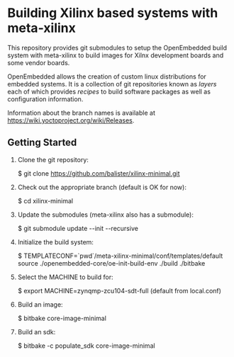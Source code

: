 Building Xilinx based systems with meta-xilinx
=============================================
This repository provides git submodules to setup the OpenEmbedded build system
with meta-xilinx to build images for Xilnx development boards and some vendor
boards.

OpenEmbedded allows the creation of custom linux distributions for embedded
systems. It is a collection of git repositories known as *layers* each of
which provides *recipes* to build software packages as well as configuration
information.

Information about the branch names is available at
https://wiki.yoctoproject.org/wiki/Releases.

Getting Started
---------------

1. Clone the git repository:

    $ git clone https://github.com/balister/xilinx-minimal.git

2. Check out the appropriate branch (default is OK for now):

    $ cd xilinx-minimal

3. Update the submodules (meta-xilinx also has a submodule):

    $ git submodule update --init --recursive

4. Initialize the build system:

    $ TEMPLATECONF=\`pwd\`/meta-xilinx-minimal/conf/templates/default  source ./openembedded-core/oe-init-build-env ./build ./bitbake

5. Select the MACHINE to build for:

    $ export MACHINE=zynqmp-zcu104-sdt-full   (default from local.conf)

6. Build an image:

    $ bitbake core-image-minimal

8. Build an sdk:

    $ bitbake -c populate_sdk core-image-minimal


